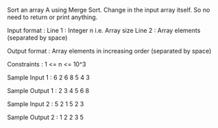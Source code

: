 Sort an array A using Merge Sort.
Change in the input array itself. So no need to return or print anything.

Input format :
Line 1 : Integer n i.e. Array size
Line 2 : Array elements (separated by space)

Output format :
Array elements in increasing order (separated by space)

Constraints :
1 <= n <= 10^3

Sample Input 1 :
6 
2 6 8 5 4 3

Sample Output 1 :
2 3 4 5 6 8

Sample Input 2 :
5
2 1 5 2 3

Sample Output 2 :
1 2 2 3 5 

